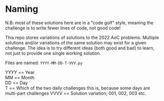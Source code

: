 # Naming

N.B: most of these solutions here are in a "code golf" style, meaning the challenge is to write fewer lines of code, not good code!

This repo stores variations of solutions to the 2022 AoC problems. Multiple solutions and/or variations of the same solution may exist for a given challenge. The idea is to try different ideas (both good and bad) to learn, not just to provide one single working solution.

Files are named: `YYYY-MM-DD-T-VVV.py`

YYYY == Year  
MM == Month  
DD == Day  
T == Which of the two daily challenges this is, because some days are multi-part challenges
VVVV == Solution variation; 001, 002, 003 etc.